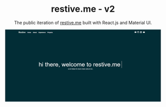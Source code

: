 <h1 align="center">
  restive.me - v2
</h1>
<p align="center">
  The public iteration of <a href="https://restivesole267.github.io/restive/" target="_blank">restive.me</a> built with React.js and Material UI.
</p>
<img width="1306" alt="Screen Shot 2021-03-15 at 8 29 18 PM" src="https://github.com/RestiveSole267/restive/blob/main/src/components/assets/Screenshot_29.png">
